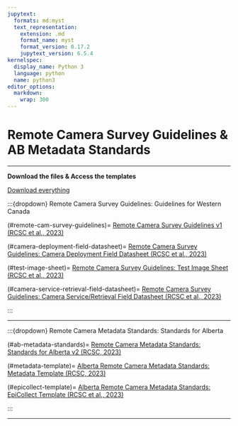 ```yaml
---
jupytext:
  formats: md:myst
  text_representation:
    extension: .md
    format_name: myst
    format_version: 0.17.2
    jupytext_version: 6.5.4
kernelspec:
  display_name: Python 3
  language: python
  name: python3
editor_options:
  markdown:
    wrap: 300
---
```


# Remote Camera Survey Guidelines & AB Metadata Standards

-----------------------------------------------------------------------------------------------------------------------------------  

**Download the files & Access the templates**  

[Download everything](./1_survey-guidelines/files-1_survey-guidelines/downloadable/RC-Survey-Guidelines-v1_AB-Metadata-Standards-v1_2023-07-13.zip)

:::{dropdown} Remote Camera Survey Guidelines: Guidelines for Western Canada

(#remote-cam-survey-guidelines)=
[Remote Camera Survey Guidelines v1 (RCSC et al., 2023)](./1_survey-guidelines/files-1_survey-guidelines/downloadable/Remote-Camera-Survey-Guidelines-v1-(RCSC-et-al.,-2023)_2023-07-13.pdf)

(#camera-deployment-field-datasheet)=
[Remote Camera Survey Guidelines: Camera Deployment Field Datasheet (RCSC et al., 2023)](./1_survey-guidelines/files-1_survey-guidelines/downloadable/Deployment-Field-Datasheet_RC-Survey-Guidelines-v1_2023-07-13.pdf)

(#test-image-sheet)=
[Remote Camera Survey Guidelines: Test Image Sheet (RCSC et al., 2023)](./1_survey-guidelines/files-1_survey-guidelines/downloadable/Test-Image-Sheet_RC-Survey-Guidelines-v1_2023-07-13.pdf)

(#camera-service-retrieval-field-datasheet)=
[Remote Camera Survey Guidelines: Camera Service/Retrieval Field Datasheet (RCSC et al., 2023)](./1_survey-guidelines/files-1_survey-guidelines/downloadable/Service-Retrieval-Field-Datasheet_RC-Survey-Guidelines-v1_2023-07-13.pdf)

:::  



-----------------------------------------------------------------------------------------------------------------------------------  
  


:::{dropdown} Remote Camera Metadata Standards: Standards for Alberta

(#ab-metadata-standards)=
[Remote Camera Metadata Standards: Standards for Alberta v2 (RCSC, 2023)](./2_metadata-standards/files-2_metadata-standards/downloadable/AB-Remote-Camera-Metadata-Standards-v2-(RCSC,-2023)_2023-07-13.pdf)

(#metadata-template)=
[Alberta Remote Camera Metadata Standards: Metadata Template (RCSC, 2023)](./2_metadata-standards/files-2_metadata-standards/downloadable/Remote-Camera-Metadata-Template-v1-(RCSC,-2023)_2023-07-13.xlsm)

(#epicollect-template)=
[Alberta Remote Camera Metadata Standards: EpiCollect Template (RCSC et al., 2023)](https://five.epicollect.net/project/rcsc-and-wildcam-remote-camera-survey-guidelines)

:::

***

```{tableofcontents}
```
